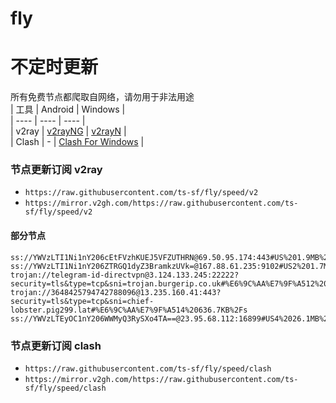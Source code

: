 # fly
# 不定时更新
所有免费节点都爬取自网络，请勿用于非法用途  
|  工具  | Android  | Windows  |  
|  ----  | ----   | ----  |  
| v2ray  | [v2rayNG](https://github.com/2dust/v2rayNG/releases) | [v2rayN](https://github.com/2dust/v2rayN/releases) |  
| Clash  | - | [Clash For Windows](https://github.com/2dust/clashN/releases) | 
  
### 节点更新订阅  v2ray
- `https://raw.githubusercontent.com/ts-sf/fly/speed/v2`  
- `https://mirror.v2gh.com/https://raw.githubusercontent.com/ts-sf/fly/speed/v2`  

#### 部分节点  
``` 
ss://YWVzLTI1Ni1nY206cEtFVzhKUEJ5VFZUTHRN@69.50.95.174:443#US%201.9MB%2Fs
ss://YWVzLTI1Ni1nY206ZTRGQ1dyZ3BramkzUVk=@167.88.61.235:9102#US2%201.7MB%2Fs
trojan://telegram-id-directvpn@3.124.133.245:22222?security=tls&type=tcp&sni=trojan.burgerip.co.uk#%E6%9C%AA%E7%9F%A512%20256.2KB%2Fs
trojan://3648425794742788096@13.235.160.41:443?security=tls&type=tcp&sni=chief-lobster.pig299.lat#%E6%9C%AA%E7%9F%A514%20636.7KB%2Fs
ss://YWVzLTEyOC1nY206WWMyQ3RySXo4TA==@23.95.68.112:16899#US4%2026.1MB%2Fs
```
### 节点更新订阅  clash
- `https://raw.githubusercontent.com/ts-sf/fly/speed/clash`  
- `https://mirror.v2gh.com/https://raw.githubusercontent.com/ts-sf/fly/speed/clash`  


